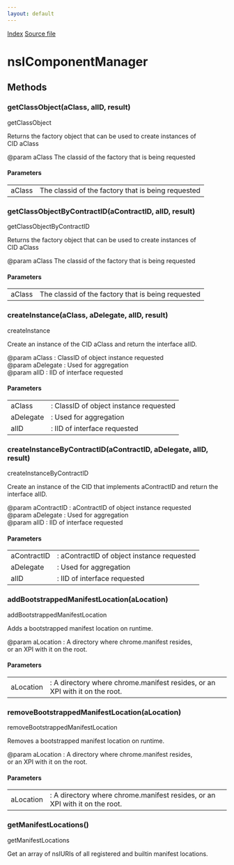 ```yaml
---
layout: default
---
```

<div id='links'><a href="../index.html">Index</a>
<a href="http://dxr.mozilla.org/mozilla-central/source/xpcom/components/nsIComponentManager.idl">Source file</a>
</div>

# nsIComponentManager #

## Methods ##

### getClassObject(aClass, aIID, result) ###
  
getClassObject  
  
Returns the factory object that can be used to create instances of  
CID aClass  
  
@param aClass The classid of the factory that is being requested  
  

#### Parameters ####

<table>

<tr>
<td>aClass</td>
<td>The classid of the factory that is being requested  
</td>
</tr>

</table>

### getClassObjectByContractID(aContractID, aIID, result) ###
  
getClassObjectByContractID  
  
Returns the factory object that can be used to create instances of  
CID aClass  
  
@param aClass The classid of the factory that is being requested  
  

#### Parameters ####

<table>

<tr>
<td>aClass</td>
<td>The classid of the factory that is being requested  
</td>
</tr>

</table>

### createInstance(aClass, aDelegate, aIID, result) ###
  
createInstance  
  
Create an instance of the CID aClass and return the interface aIID.  
  
@param aClass : ClassID of object instance requested  
@param aDelegate : Used for aggregation  
@param aIID : IID of interface requested  
  

#### Parameters ####

<table>

<tr>
<td>aClass</td>
<td>: ClassID of object instance requested  
</td>
</tr>

<tr>
<td>aDelegate</td>
<td>: Used for aggregation  
</td>
</tr>

<tr>
<td>aIID</td>
<td>: IID of interface requested  
</td>
</tr>

</table>

### createInstanceByContractID(aContractID, aDelegate, aIID, result) ###
  
createInstanceByContractID  
  
Create an instance of the CID that implements aContractID and return the  
interface aIID.   
  
@param aContractID : aContractID of object instance requested  
@param aDelegate : Used for aggregation  
@param aIID : IID of interface requested  
  

#### Parameters ####

<table>

<tr>
<td>aContractID</td>
<td>: aContractID of object instance requested  
</td>
</tr>

<tr>
<td>aDelegate</td>
<td>: Used for aggregation  
</td>
</tr>

<tr>
<td>aIID</td>
<td>: IID of interface requested  
</td>
</tr>

</table>

### addBootstrappedManifestLocation(aLocation) ###
  
addBootstrappedManifestLocation  
  
Adds a bootstrapped manifest location on runtime.  
  
@param aLocation : A directory where chrome.manifest resides,  
                   or an XPI with it on the root.  
  

#### Parameters ####

<table>

<tr>
<td>aLocation</td>
<td>: A directory where chrome.manifest resides,  
                   or an XPI with it on the root.  
</td>
</tr>

</table>

### removeBootstrappedManifestLocation(aLocation) ###
  
removeBootstrappedManifestLocation  
  
Removes a bootstrapped manifest location on runtime.  
  
@param aLocation : A directory where chrome.manifest resides,  
                   or an XPI with it on the root.  
  

#### Parameters ####

<table>

<tr>
<td>aLocation</td>
<td>: A directory where chrome.manifest resides,  
                   or an XPI with it on the root.  
</td>
</tr>

</table>

### getManifestLocations() ###
  
getManifestLocations  
  
Get an array of nsIURIs of all registered and builtin manifest locations.  
  
